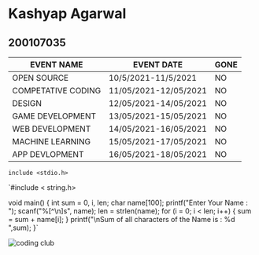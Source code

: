 # Kashyap Agarwal

## 200107035



| EVENT NAME         | EVENT DATE            | GONE |
| ------------------ | --------------------- | ---- |
| OPEN SOURCE        | 10/5/2021-11/5/2021   | NO   |
| COMPETATIVE CODING | 11/05/2021-12/05/2021 | NO   |
| DESIGN             | 12/05/2021-14/05/2021 | NO   |
| GAME DEVELOPMENT   | 13/05/2021-15/05/2021 | NO   |
| WEB DEVELOPMENT    | 14/05/2021-16/05/2021 | NO   |
| MACHINE LEARNING   | 15/05/2021-17/05/2021 | NO   |
| APP DEVLOPMENT     | 16/05/2021-18/05/2021 | NO   |

`include <stdio.h>`

`#include < string.h>

void main()
{
int sum = 0, i, len;
 char name[100];
 printf("Enter Your Name : "); 
scanf("%[^\n]s", name);
 len = strlen(name);
 for (i = 0; i < len; i++)
{
  sum = sum + name[i];
}
 printf("\nSum of all characters of the Name is : %d ",sum);
}`

![coding club](https://github.com/codingiitg/open_source_submission/blob/main/coding-club%20logo.png)
